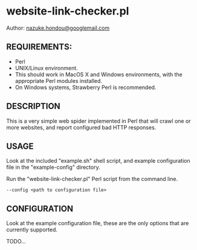 # website-link-checker.pl

Author: nazuke.hondou@googlemail.com

## REQUIREMENTS:

* Perl
* UNIX/Linux environment.
* This should work in MacOS X and Windows environments, with the appropriate Perl modules installed.
* On Windows systems, Strawberry Perl is recommended.

## DESCRIPTION

This is a very simple web spider implemented in Perl that will crawl one or more websites, and report configured bad HTTP responses.

## USAGE

Look at the included "example.sh" shell script, and example configuration file in the "example-config" directory.

Run the "website-link-checker.pl" Perl script from the command line.

    --config <path to configuration file>

## CONFIGURATION

Look at the example configuration file, these are the only options that are currently supported.

TODO...
